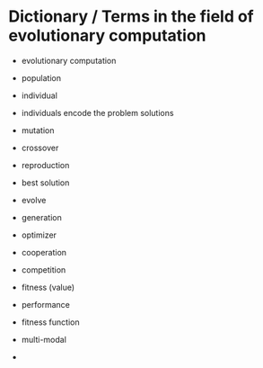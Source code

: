 # Dictionary / Terms in the field of evolutionary computation

* evolutionary computation

* population

* individual

* individuals encode the problem solutions

* mutation

* crossover

* reproduction

* best solution

* evolve

* generation

* optimizer

* cooperation

* competition

* fitness (value)

* performance 

* fitness function

* multi-modal

* 
